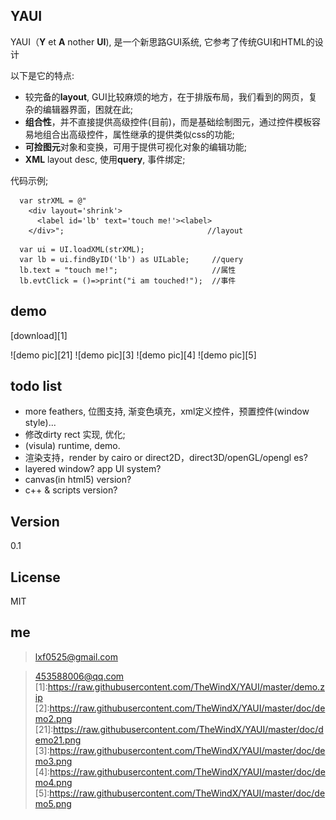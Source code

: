 YAUI
----

YAUI（**Y** et **A** nother **UI**), 是一个新思路GUI系统, 它参考了传统GUI和HTML的设计

以下是它的特点:

- 较完备的**layout**, GUI比较麻烦的地方，在于排版布局，我们看到的网页，复杂的编辑器界面，困就在此;
- **组合性**，并不直接提供高级控件(目前)，而是基础绘制图元，通过控件模板容易地组合出高级控件，属性继承的提供类似css的功能;
- **可捡图元**对象和变换，可用于提供可视化对象的编辑功能;
- **XML** layout desc, 使用**query**, 事件绑定;
    
代码示例;

```
  var strXML = @"
    <div layout='shrink'>
      <label id='lb' text='touch me!'><label>
    </div>";                                //layout 
```
    
```
  var ui = UI.loadXML(strXML);                 
  var lb = ui.findByID('lb') as UILable;     //query
  lb.text = "touch me!";                     //属性
  lb.evtClick = ()=>print("i am touched!");  //事件
```

demo
----
[download][1]

![demo pic][21]
![demo pic][3]
![demo pic][4]
![demo pic][5]



todo list
----
- more feathers, 位图支持, 渐变色填充，xml定义控件，预置控件(window style)...
- 修改dirty rect 实现, 优化;
- (visula) runtime, demo.
- 渲染支持，render by cairo or direct2D，direct3D/openGL/opengl es?
- layered window? app UI system?
- canvas(in html5) version?
- c++ & scripts version?



Version
----

0.1




License
----

MIT


me
----
> lxf0525@gmail.com

> 453588006@qq.com
[1]:https://raw.githubusercontent.com/TheWindX/YAUI/master/demo.zip
[2]:https://raw.githubusercontent.com/TheWindX/YAUI/master/doc/demo2.png
[21]:https://raw.githubusercontent.com/TheWindX/YAUI/master/doc/demo21.png
[3]:https://raw.githubusercontent.com/TheWindX/YAUI/master/doc/demo3.png
[4]:https://raw.githubusercontent.com/TheWindX/YAUI/master/doc/demo4.png
[5]:https://raw.githubusercontent.com/TheWindX/YAUI/master/doc/demo5.png
    
